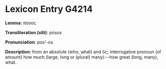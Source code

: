 # Lexicon Entry G4214

**Lemma**: πόσος

**Transliteration (xlit)**: pósos

**Pronunciation**: pos'-os

**Description**:
from an absolute  (who, what) and ὅς; interrogative pronoun (of amount) how much (large, long or (plural) many):--how great (long, many), what.
